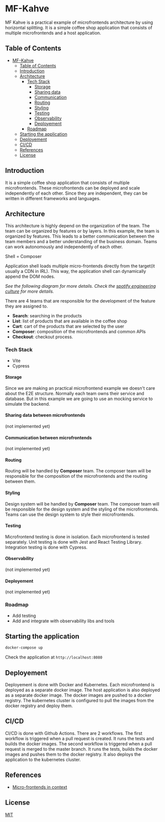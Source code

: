 # MF-Kahve

MF Kahve is a practical example of microfrontends architecture by using horizontal splitting. It is a simple coffee shop application that consists of multiple microfrontends and a host application.

## Table of Contents

- [MF-Kahve](#mf-kahve)
  - [Table of Contents](#table-of-contents)
  - [Introduction](#introduction)
  - [Architecture](#architecture)
    - [Tech Stack](#tech-stack)
      - [Storage](#storage)
      - [Sharing data](#sharing-data-between-microfrontends)
      - [Communication](#communication-between-microfrontends)
      - [Routing](#routing)
      - [Styling](#styling)
      - [Testing](#testing)
      - [Observability](#observability)
      - [Deployement](#deployement)
    - [Roadmap](#roadmap)
  - [Starting the application](#starting-the-application)
  - [Deployement](#deployement-1)
  - [CI/CD](#cicd)
  - [References](#references)
  - [License](#license)

## Introduction

It is a simple coffee shop application that consists of multiple microfrontends. These microfrontends can be deployed and scale independently of each other. Since they are independent, they can be written in different frameworks and languages.

## Architecture

This architecture is highly depend on the organization of the team. The team can be organized by features or by layers. In this example, the team is organized by features. This leads to a better communication between the team members and a better understanding of the business domain. Teams can work autonomously and independently of each other.

Shell = Composer

Application shell loads multiple micro-frontends directly from the target(it usually a CDN in IRL). This way, the application shell can dynamically append the DOM nodes.

_See the following diagram for more details. Check the [spotify engineering culture](https://www.youtube.com/watch?v=hQDblYvY9RY) for more details._

<!-- imgk -->

There are 4 teams that are responsible for the development of the feature they are assigned to.

- **Search**: searching in the products
- **List**: list of products that are available in the coffee shop
- **Cart**: cart of the products that are selected by the user
- **Composer**: composition of the microfrontends and common APIs
- **Checkout**: checkout process.

### Tech Stack

- Vite
- Cypress

#### Storage

Since we are making an practical microfrontend example we doesn't care about the E2E structure. Normally each team owns their service and database. But in this example we are going to use an mocking service to simulate the backend.

#### Sharing data between microfrontends

(not implemented yet)

#### Communication between microfrontends

(not implemented yet)

#### Routing

Routing will be handled by **Composer** team. The composer team will be responsible for the composition of the microfrontends and the routing between them.

#### Styling

Design system will be handled by **Composer** team. The composer team will be responsible for the design system and the styling of the microfrontends. Teams can use the design system to style their microfrontends.

#### Testing

Microfrontend testing is done in isolation. Each microfrontend is tested separately. Unit testing is done with Jest and React Testing Library. Integration testing is done with Cypress.

#### Observability

(not implemented yet)

#### Deployement

(not implemented yet)

### Roadmap

- Add testing
- Add and integrate with observability libs and tools

## Starting the application

```bash
docker-compose up
```

Check the application at `http://localhost:8080`

## Deployement

Deployement is done with Docker and Kubernetes. Each microfrontend is deployed as a separate docker image. The host application is also deployed as a separate docker image. The docker images are pushed to a docker registry. The kubernetes cluster is configured to pull the images from the docker registry and deploy them.

## CI/CD

CI/CD is done with Github Actions. There are 2 workflows. The first workflow is triggered when a pull request is created. It runs the tests and builds the docker images. The second workflow is triggered when a pull request is merged to the master branch. It runs the tests, builds the docker images and pushes them to the docker registry. It also deploys the application to the kubernetes cluster.

## References

- [Micro-frontends in context](https://increment.com/frontend/micro-frontends-in-context/)

## License

[MIT](LICENSE)
